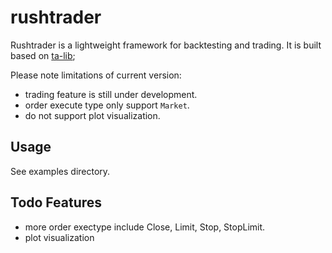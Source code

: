 # rushtrader

Rushtrader is a lightweight framework for backtesting and trading. It is built based on [ta-lib](https://ta-lib.org/);

Please note limitations of current version:

* trading feature is still under development.
* order execute type only support `Market`.
* do not support plot visualization.

## Usage

See examples directory.

## Todo Features

* more order exectype include Close, Limit, Stop, StopLimit. 
* plot visualization

